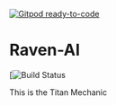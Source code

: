[![Gitpod ready-to-code](https://img.shields.io/badge/Gitpod-ready--to--code-blue?logo=gitpod)](https://gitpod.io/#https://github.com/watchdog1023/Raven-AI)

# Raven-AI

 [![Build Status](https://travis-ci.org/watchdog1023/Raven-AI.svg?branch=master)

This is the Titan Mechanic
